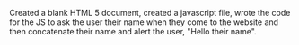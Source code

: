 Created a blank HTML 5 document, created a javascript file, wrote the code for the JS to ask the user their name when they come to the website and then concatenate their name and alert the user, "Hello their name".
